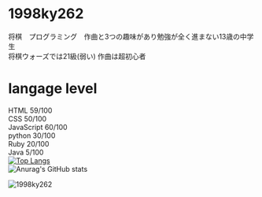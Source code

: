 # 1998ky262
将棋　プログラミング　作曲と3つの趣味があり勉強が全く進まない13歳の中学生<br>
将棋ウォーズでは21級(弱い) 作曲は超初心者<br>
# langage level
HTML 59/100<br>
CSS  50/100<br>
JavaScript 60/100<br>
python 30/100<br>
Ruby 20/100<br>
Java 5/100<br>
[![Top Langs](https://github-readme-stats.vercel.app/api/top-langs/?username=1998ky262&layout=compact)](https://github.com/anuraghazra/github-readme-stats)
<br>
![Anurag's GitHub stats](https://github-readme-stats.vercel.app/api?username=1998ky262)

<p align="left"> <img src="https://komarev.com/ghpvc/?username=1998ky262&label=Profile%20views&color=0e75b6&style=flat" alt="1998ky262"></p> 
